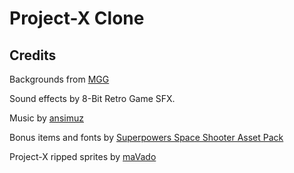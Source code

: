 # Project-X Clone

## Credits

Backgrounds from [MGG](https://www.gamedevmarket.net/asset/pixelart-game-backgrounds/)

Sound effects by 8-Bit Retro Game SFX.

Music by [ansimuz](https://ansimuz.itch.io/warped-space-shooter)

Bonus items and fonts by [Superpowers Space Shooter Asset Pack](https://github.com/sparklinlabs/superpowers-asset-packs)

Project-X ripped sprites by [maVado](http://eab.abime.net/showthread.php?t=20428)
